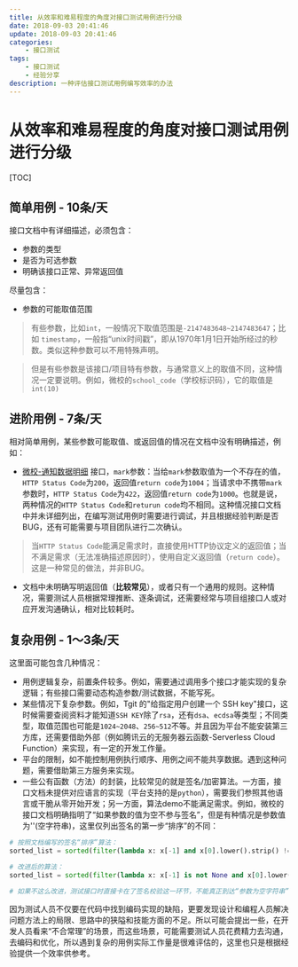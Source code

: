 ```yaml
---
title: 从效率和难易程度的角度对接口测试用例进行分级
date: 2018-09-03 20:41:46
update: 2018-09-03 20:41:46
categories:
    - 接口测试
tags:
    - 接口测试
    - 经验分享
description: 一种评估接口测试用例编写效率的办法
---
```

# 从效率和难易程度的角度对接口测试用例进行分级

[TOC]

## 简单用例 - 10条/天

接口文档中有详细描述，必须包含：

- 参数的类型
- 是否为可选参数
- 明确该接口正常、异常返回值

尽量包含：

- 参数的可能取值范围

> 有些参数，比如`int`，一般情况下取值范围是`-2147483648~2147483647`；比如 `timestamp`，一般指“unix时间戳”，即从1970年1月1日开始所经过的秒数。类似这种参数可以不用特殊声明。

> 但是有些参数是该接口/项目特有参数，与通常意义上的取值不同，这种情况一定要说明。例如，微校的`school_code`（学校标识码），它的取值是`int(10)`



## 进阶用例 - 7条/天

相对简单用例，某些参数可能取值、或返回值的情况在文档中没有明确描述，例如：

- [微校-通知数据明细](https://weixiao.qq.com/wiki/index.html?content=noticeDetail) 接口，`mark`参数：当给`mark`参数取值为一个不存在的值，`HTTP Status Code`为`200`，返回值`return code`为`1004`；当请求中不携带`mark`参数时，`HTTP Status Code`为`422`，返回值`return code`为`1000`。也就是说，两种情况的`HTTP Status Code`和`returun code`均不相同。这种情况接口文档中并未详细列出，在编写测试用例时需要进行调试，并且根据经验判断是否BUG，还有可能需要与项目团队进行二次确认。

> 当`HTTP Status Code`能满足需求时，直接使用HTTP协议定义的返回值；当不满足需求（无法准确描述原因时），使用自定义返回值（`return code`）。这是一种常见的做法，并非BUG。

- 文档中未明确写明返回值（**比较常见**），或者只有一个通用的规则。这种情况，需要测试人员根据常理推断、逐条调试，还需要经常与项目组接口人或对应开发沟通确认，相对比较耗时。

## 复杂用例 - 1～3条/天

这里面可能包含几种情况：

- 用例逻辑复杂，前置条件较多。例如，需要通过调用多个接口才能实现的复杂逻辑；有些接口需要动态构造参数/测试数据，不能写死。
- 某些情况下复杂参数。例如，Tgit 的"给指定用户创建一个 SSH key"接口，这时候需要查阅资料才能知道`SSH KEY`除了`rsa`，还有`dsa`、`ecdsa`等类型；不同类型，取值范围也可能是`1024~2048`、`256~512`不等。并且因为平台不能安装第三方库，还需要借助外部（例如腾讯云的无服务器云函数-Serverless Cloud Function）来实现，有一定的开发工作量。
- 平台的限制，如不能控制用例执行顺序、用例之间不能共享数据。遇到这种问题，需要借助第三方服务来实现。
- 一些公有函数（方法）的封装，比较常见的就是签名/加密算法。一方面，接口文档未提供对应语言的实现（平台支持的是`python`），需要我们参照其他语言或干脆从零开始开发；另一方面，算法demo不能满足需求。例如，微校的接口文档明确指明了“如果参数的值为空不参与签名”，但是有种情况是参数值为''(空字符串)，这里仅列出签名的第一步“排序”的不同：

```python
# 按照文档编写的签名“排序”算法：
sorted_list = sorted(filter(lambda x: x[-1] and x[0].lower().strip() != 'sign', kwargs.items()), key=lambda x: x[0])

# 改进后的算法：
sorted_list = sorted(filter(lambda x: x[-1] is not None and x[0].lower().strip() != 'sign', kwargs.items()),key=lambda x: x[0])

# 如果不这么改进，测试接口时直接卡在了签名校验这一环节，不能真正到达“参数为空字符串”这一逻辑
```



因为测试人员不仅要在代码中找到编码实现的缺陷，更要发现设计和编程人员解决问题方法上的局限、思路中的狭隘和技能方面的不足。所以可能会提出一些，在开发人员看来“不合常理”的场景，而这些场景，可能需要测试人员花费精力去沟通，去编码和优化，所以遇到复杂的用例实际工作量是很难评估的，这里也只是根据经验提供一个效率供参考。